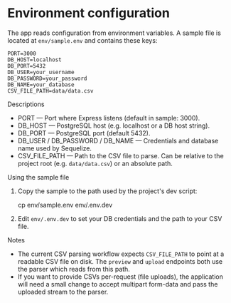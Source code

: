 # Environment configuration

The app reads configuration from environment variables. A sample file is located at `env/sample.env` and contains these keys:

```
PORT=3000
DB_HOST=localhost
DB_PORT=5432
DB_USER=your_username
DB_PASSWORD=your_password
DB_NAME=your_database
CSV_FILE_PATH=data/data.csv
```

Descriptions
- PORT — Port where Express listens (default in sample: 3000).
- DB_HOST — PostgreSQL host (e.g. localhost or a DB host string).
- DB_PORT — PostgreSQL port (default 5432).
- DB_USER / DB_PASSWORD / DB_NAME — Credentials and database name used by Sequelize.
- CSV_FILE_PATH — Path to the CSV file to parse. Can be relative to the project root (e.g. `data/data.csv`) or an absolute path.

Using the sample file
1. Copy the sample to the path used by the project's dev script:

   cp env/sample.env env/.env.dev

2. Edit `env/.env.dev` to set your DB credentials and the path to your CSV file.

Notes
- The current CSV parsing workflow expects `CSV_FILE_PATH` to point at a readable CSV file on disk. The `preview` and `upload` endpoints both use the parser which reads from this path.
- If you want to provide CSVs per-request (file uploads), the application will need a small change to accept multipart form-data and pass the uploaded stream to the parser.

